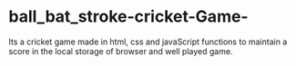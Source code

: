 # ball_bat_stroke-cricket-Game-
Its a cricket game made in html, css and javaScript functions to maintain a score in the local storage of browser and well played game.
